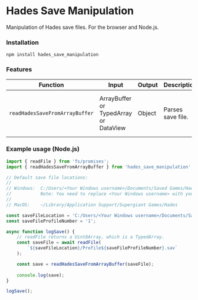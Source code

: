 # Hades Save Manipulation

Manipulation of Hades save files. For the browser and Node.js.

### Installation

`npm install hades_save_manipulation`

### Features

| Function | Input | Output | Description | Performance |
| ------------------ | ------------------ | ------------------ | ---------------------------------------------------------------------- | ------------------ |
| `readHadesSaveFromArrayBuffer` | ArrayBuffer or TypedArray or DataView | Object | Parses save file. | Thinkpad X260/Node 14/95 runs: ~350ms, ~3mb JSON size |

### Example usage (Node.js)

```javascript
import { readFile } from 'fs/promises';
import { readHadesSaveFromArrayBuffer } from 'hades_save_manipulation';

// Default save file locations:
//
// Windows:  C:/Users/<Your Windows username>/Documents/Saved Games/Hades
//           Note: You need to replace <Your Windows username> with your actual username.
//
// MacOS:    ~/Library/Application Support/Supergiant Games/Hades

const saveFileLocation = 'C:/Users/<Your Windows username>/Documents/Saved Games/Hades';
const saveFileProfileNumber = '1';

async function logSave() {
	// readFile returns a Uint8Array, which is a TypedArray.
    const saveFile = await readFile(
        `${saveFileLocation}/Profile${saveFileProfileNumber}.sav`
    );

    const save = readHadesSaveFromArrayBuffer(saveFile);
    
	console.log(save);
}

logSave();
```
